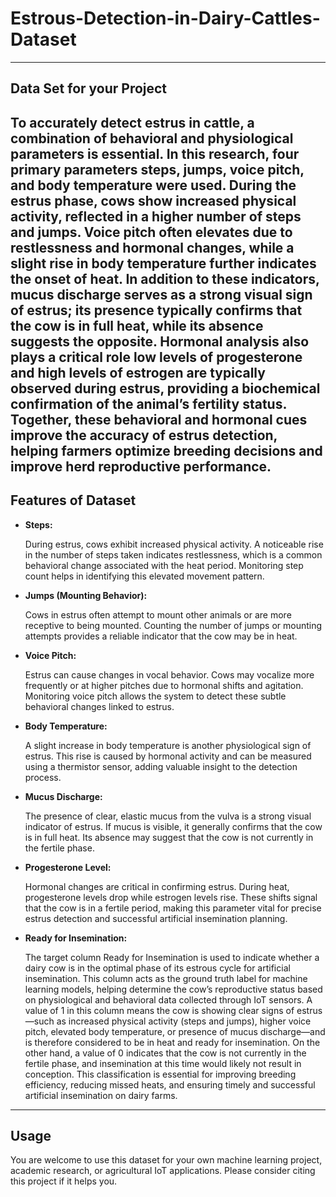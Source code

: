 # Estrous-Detection-in-Dairy-Cattles-Dataset
---
Data Set for your Project
---
To accurately detect estrus in cattle, a combination of behavioral and physiological parameters is essential. In this research, four primary parameters steps, jumps, voice pitch, and body temperature were used. During the estrus phase, cows show increased physical activity, reflected in a higher number of steps and jumps. Voice pitch often elevates due to restlessness and hormonal changes, while a slight rise in body temperature further indicates the onset of heat. In addition to these indicators, mucus discharge serves as a strong visual sign of estrus; its presence typically confirms that the cow is in full heat, while its absence suggests the opposite. Hormonal analysis also plays a critical role low levels of progesterone and high levels of estrogen are typically observed during estrus, providing a biochemical confirmation of the animal’s fertility status. Together, these behavioral and hormonal cues improve the accuracy of estrus detection, helping farmers optimize breeding decisions and improve herd reproductive performance.
---
## Features of Dataset
- **Steps:**
  
  During estrus, cows exhibit increased physical activity. A noticeable rise in the number of steps taken indicates restlessness, which is a common behavioral change associated with the heat period. Monitoring step count helps in identifying this elevated movement pattern.
  
- **Jumps (Mounting Behavior):**
  
  Cows in estrus often attempt to mount other animals or are more receptive to being mounted. Counting the number of jumps or mounting attempts provides a reliable indicator that the cow may be in heat.
  
- **Voice Pitch:**
  
  Estrus can cause changes in vocal behavior. Cows may vocalize more frequently or at higher pitches due to hormonal shifts and agitation. Monitoring voice pitch allows the system to detect these subtle behavioral changes linked to estrus.
  
- **Body Temperature:**
  
  A slight increase in body temperature is another physiological sign of estrus. This rise is caused by hormonal activity and can be measured using a thermistor sensor, adding valuable insight to the detection process.
  
- **Mucus Discharge:**
  
  The presence of clear, elastic mucus from the vulva is a strong visual indicator of estrus. If mucus is visible, it generally confirms that the cow is in full heat. Its absence may suggest that the cow is not currently in the fertile phase.
  
- **Progesterone Level:**
  
  Hormonal changes are critical in confirming estrus. During heat, progesterone levels drop while estrogen levels rise. These shifts signal that the cow is in a fertile period, making this parameter vital for precise estrus detection and successful artificial insemination planning.

- **Ready for Insemination:**

    The target column Ready for Insemination is used to indicate whether a dairy cow is in the optimal phase of its estrous cycle for artificial insemination. This column acts as the ground truth label for machine learning models, helping determine the cow’s reproductive status based on physiological and behavioral data collected through IoT sensors. A value of 1 in this column means the cow is showing clear signs of estrus—such as increased physical activity (steps and jumps), higher voice pitch, elevated body temperature, or presence of mucus discharge—and is therefore considered to be in heat and ready for insemination. On the other hand, a value of 0 indicates that the cow is not currently in the fertile phase, and insemination at this time would likely not result in conception. This classification is essential for improving breeding efficiency, reducing missed heats, and ensuring timely and successful artificial insemination on dairy farms.
---
## Usage
You are welcome to use this dataset for your own machine learning project, academic research, or agricultural IoT applications. Please consider citing this project if it helps you.
